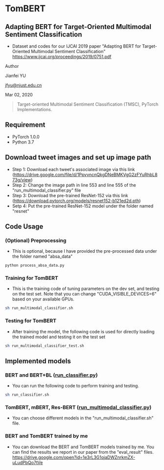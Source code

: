 # TomBERT

## Adapting BERT for Target-Oriented Multimodal Sentiment Classification
- Dataset and codes for our IJCAI 2019 paper "Adapting BERT for Target-Oriented Multimodal Sentiment Classification"
https://www.ijcai.org/proceedings/2019/0751.pdf

Author

Jianfei YU

jfyu@njust.edu.cn

Mar 02, 2020

> Target-oriented Multimodal Sentiment Classification (TMSC), PyTorch Implementations.

## Requirement

* PyTorch 1.0.0
* Python 3.7


## Download tweet images and set up image path
- Step 1: Download each tweet's associated image via this link (https://drive.google.com/file/d/1PpvvncnQkgDNeBMKVgG2zFYuRhbL873g/view)
- Step 2: Change the image path in line 553 and line 555 of the "run_multimodal_classifier.py" file
- Step 3: Download the pre-trained ResNet-152 via this link (https://download.pytorch.org/models/resnet152-b121ed2d.pth)
- Setp 4: Put the pre-trained ResNet-152 model under the folder named "resnet"



## Code Usage

### (Optional) Preprocessing
- This is optional, because I have provided the pre-processed data under the folder named "absa_data"

```sh
python process_absa_data.py
```

### Training for TomBERT
- This is the training code of tuning parameters on the dev set, and testing on the test set. Note that you can change "CUDA_VISIBLE_DEVICES=6" based on your available GPUs.

```sh
sh run_multimodal_classifier.sh
```

### Testing for TomBERT
- After training the model, the following code is used for directly loading the trained model and testing it on the test set

```sh
sh run_multimodal_classifier_test.sh
```


## Implemented models

### BERT and BERT+BL ([run_classifier.py](./run_classifier.py))
- You can run the following code to perform training and testing.

```sh
sh run_classifier.sh
```

### TomBERT, mBERT, Res-BERT ([run_multimodal_classifier.py](./run_multimodal_classifier.py))
- You can choose different models in the "run_multimodal_classifier.sh" file.

### BERT and TomBERT trained by me
- You can download the BERT and TomBERT models trained by me. You can find the results we report in our paper from the "eval_result" files.
https://drive.google.com/open?id=1e3rL3G1ojaDWZnrkmZX-uLudPbQo7tVe

